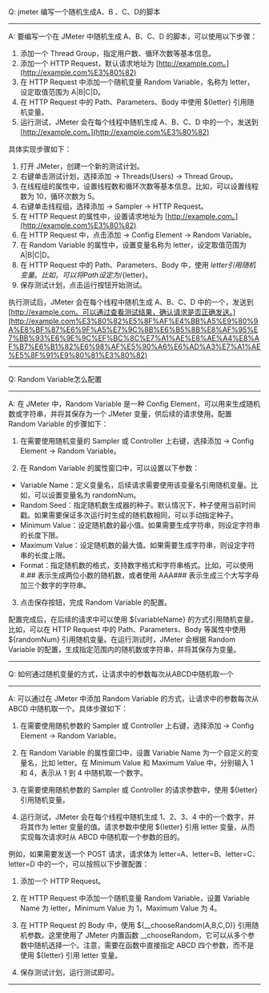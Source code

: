 Q: jmeter 编写一个随机生成A、B 、C、D的脚本

---

A: 要编写一个在 JMeter 中随机生成 A、B、C、D 的脚本，可以使用以下步骤：

1.  添加一个 Thread Group，指定用户数、循环次数等基本信息。
2.  添加一个 HTTP Request，默认请求地址为 [http://example.com。](http://example.com%E3%80%82)
3.  在 HTTP Request 中添加一个随机变量 Random Variable，名称为 letter，设定取值范围为 A|B|C|D。
4.  在 HTTP Request 中的 Path、Parameters、Body 中使用 ${letter} 引用随机变量。
5.  运行测试，JMeter 会在每个线程中随机生成 A、B、C、D 中的一个，发送到 [http://example.com。](http://example.com%E3%80%82)

具体实现步骤如下：

1.  打开 JMeter，创建一个新的测试计划。
2.  右键单击测试计划，选择添加 -> Threads(Users) -> Thread Group。
3.  在线程组的属性中，设置线程数和循环次数等基本信息。比如，可以设置线程数为 10，循环次数为 5。
4.  右键单击线程组，选择添加 -> Sampler -> HTTP Request。
5.  在 HTTP Request 的属性中，设置请求地址为 [http://example.com。](http://example.com%E3%80%82)
6.  在 HTTP Request 中，点击添加 -> Config Element -> Random Variable。
7.  在 Random Variable 的属性中，设置变量名称为 letter，设定取值范围为 A|B|C|D。
8.  在 HTTP Request 中的 Path、Parameters、Body 中，使用 ${letter} 引用随机变量。比如，可以将 Path 设定为 /${letter}。
9.  保存测试计划，点击运行按钮开始测试。

执行测试后，JMeter 会在每个线程中随机生成 A、B、C、D 中的一个，发送到 [http://example.com。可以通过查看测试结果，确认请求是否正确发送。](http://example.com%E3%80%82%E5%8F%AF%E4%BB%A5%E9%80%9A%E8%BF%87%E6%9F%A5%E7%9C%8B%E6%B5%8B%E8%AF%95%E7%BB%93%E6%9E%9C%EF%BC%8C%E7%A1%AE%E8%AE%A4%E8%AF%B7%E6%B1%82%E6%98%AF%E5%90%A6%E6%AD%A3%E7%A1%AE%E5%8F%91%E9%80%81%E3%80%82)

---

Q: Random Variable怎么配置

---

A: 在 JMeter 中，Random Variable 是一种 Config Element，可以用来生成随机数或字符串，并将其保存为一个 JMeter 变量，供后续的请求使用。配置 Random Variable 的步骤如下：

1.  在需要使用随机变量的 Sampler 或 Controller 上右键，选择添加 -> Config Element -> Random Variable。
    
2.  在 Random Variable 的属性窗口中，可以设置以下参数：
    

*   Variable Name：定义变量名，后续请求需要使用该变量名引用随机变量。比如，可以设置变量名为 randomNum。
*   Random Seed：指定随机数生成器的种子。默认情况下，种子使用当前时间戳。如果需要保证多次运行时生成的随机数相同，可以手动指定种子。
*   Minimum Value：设定随机数的最小值。如果需要生成字符串，则设定字符串的长度下限。
*   Maximum Value：设定随机数的最大值。如果需要生成字符串，则设定字符串的长度上限。
*   Format：指定随机数的格式，支持数字格式和字符串格式。比如，可以使用 #.## 表示生成两位小数的随机数，或者使用 AAA### 表示生成三个大写字母加三个数字的字符串。

3.  点击保存按钮，完成 Random Variable 的配置。

配置完成后，在后续的请求中可以使用 ${variableName} 的方式引用随机变量。比如，可以在 HTTP Request 中的 Path、Parameters、Body 等属性中使用 ${randomNum} 引用随机变量。在运行测试时，JMeter 会根据 Random Variable 的配置，生成指定范围内的随机数或字符串，并将其保存为变量。

---

Q: 如何通过随机变量的方式，让请求中的参数每次从ABCD中随机取一个

---

A: 可以通过在 JMeter 中添加 Random Variable 的方式，让请求中的参数每次从 ABCD 中随机取一个。具体步骤如下：

1.  在需要使用随机参数的 Sampler 或 Controller 上右键，选择添加 -> Config Element -> Random Variable。
    
2.  在 Random Variable 的属性窗口中，设置 Variable Name 为一个自定义的变量名，比如 letter。在 Minimum Value 和 Maximum Value 中，分别输入 1 和 4，表示从 1 到 4 中随机取一个数字。
    
3.  在需要使用随机参数的 Sampler 或 Controller 的请求参数中，使用 ${letter} 引用随机变量。
    
4.  运行测试，JMeter 会在每个线程中随机生成 1、2、3、4 中的一个数字，并将其作为 letter 变量的值。请求参数中使用 ${letter} 引用 letter 变量，从而实现每次请求时从 ABCD 中随机取一个参数的目的。
    

例如，如果需要发送一个 POST 请求，请求体为 letter=A、letter=B、letter=C、letter=D 中的一个，可以按照以下步骤配置：

1.  添加一个 HTTP Request。
    
2.  在 HTTP Request 中添加一个随机变量 Random Variable，设置 Variable Name 为 letter，Minimum Value 为 1，Maximum Value 为 4。
    
3.  在 HTTP Request 的 Body 中，使用 ${\_\_chooseRandom(A,B,C,D)} 引用随机参数。这里使用了 JMeter 内置函数 \_\_chooseRandom，它可以从多个参数中随机选择一个。注意，需要在函数中直接指定 ABCD 四个参数，而不是使用 ${letter} 引用 letter 变量。
    
4.  保存测试计划，运行测试即可。

---

